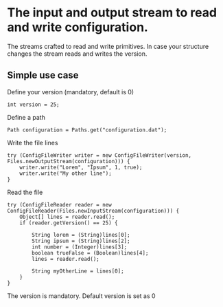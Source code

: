 # The input and output stream to read and write configuration.

The streams crafted to read and write primitives. In case your structure changes the stream reads and writes the version.

## Simple use case


Define your version (mandatory, default is 0)

	int version = 25;


Define a path

	Path configuration = Paths.get("configuration.dat");

Write the file lines


	try (ConfigFileWriter writer = new ConfigFileWriter(version, Files.newOutputStream(configuration))) {
		writer.write("Lorem", "Ipsum", 1, true);
		writer.write("My other line");
	}



Read the file


	try (ConfigFileReader reader = new ConfigFileReader(Files.newInputStream(configuration))) {
		Object[] lines = reader.read();
		if (reader.getVersion() == 25) {
	
			String lorem = (String)lines[0];
			String ipsum = (String)lines[2];
			int number = (Integer)lines[3];
			boolean trueFalse = (Boolean)lines[4];
			lines = reader.read();
	
			String myOtherLine = lines[0];
		}
	}

The version is mandatory. Default version is set as 0